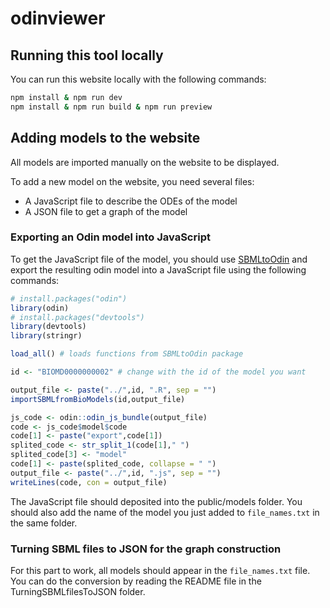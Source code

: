 # odinviewer

## Running this tool locally

You can run this website locally with the following commands:

```sh
npm install & npm run dev
npm install & npm run build & npm run preview
```

## Adding models to the website

All models are imported manually on the website to be displayed. 

To add a new model on the website, you need several files:
- A JavaScript file to describe the ODEs of the model
- A JSON file to get a graph of the model

### Exporting an Odin model into JavaScript

To get the JavaScript file of the model, you should use [SBMLtoOdin](https://github.com/bacpop/SBMLtoOdin) and export the resulting odin model into a JavaScript file using the following commands:

```R
# install.packages("odin")
library(odin)
# install.packages("devtools")
library(devtools)
library(stringr)

load_all() # loads functions from SBMLtoOdin package

id <- "BIOMD0000000002" # change with the id of the model you want

output_file <- paste("../",id, ".R", sep = "")
importSBMLfromBioModels(id,output_file)

js_code <- odin::odin_js_bundle(output_file)
code <- js_code$model$code
code[1] <- paste("export",code[1])
splited_code <- str_split_1(code[1]," ")
splited_code[3] <- "model"
code[1] <- paste(splited_code, collapse = " ")
output_file <- paste("../",id, ".js", sep = "")
writeLines(code, con = output_file)
```

The JavaScript file should deposited into the public/models folder.
You should also add the name of the model you just added to `file_names.txt` in the same folder.

### Turning SBML files to JSON for the graph construction

For this part to work, all models should appear in the `file_names.txt` file.
You can do the conversion by reading the README file in the TurningSBMLfilesToJSON folder.